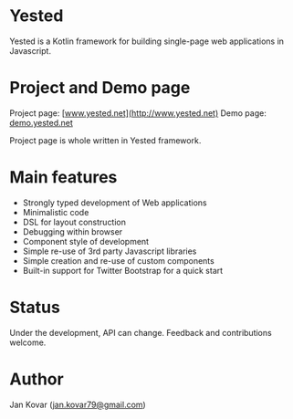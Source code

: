 Yested
======
Yested is a Kotlin framework for building single-page web applications in Javascript.

# Project and Demo page
Project page: [www.yested.net](http://www.yested.net)
Demo page: [demo.yested.net](http://demo.yested.net)

Project page is whole written in Yested framework.

# Main features
* Strongly typed development of Web applications
* Minimalistic code 
* DSL for layout construction
* Debugging within browser
* Component style of development 
* Simple re-use of 3rd party Javascript libraries 
* Simple creation and re-use of custom components 
* Built-in support for Twitter Bootstrap for a quick start 

# Status
Under the development, API can change. Feedback and contributions welcome.

# Author
Jan Kovar (jan.kovar79@gmail.com)
